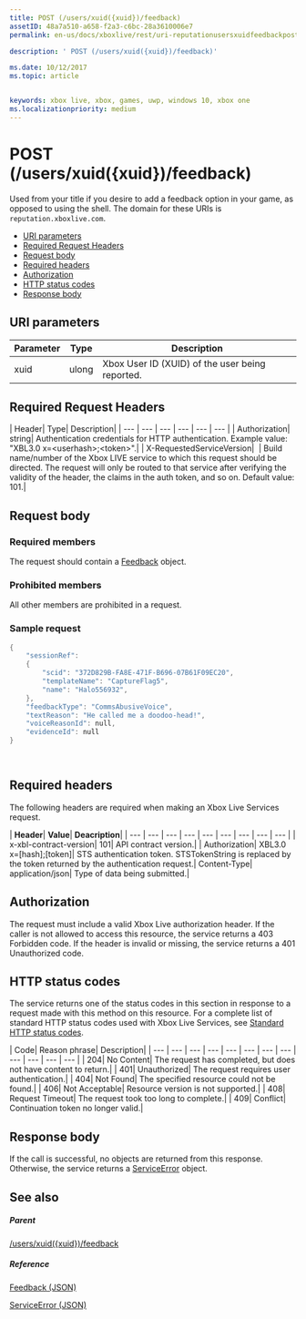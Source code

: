```yaml
---
title: POST (/users/xuid({xuid})/feedback)
assetID: 48a7a510-a658-f2a3-c6bc-28a3610006e7
permalink: en-us/docs/xboxlive/rest/uri-reputationusersxuidfeedbackpost.html

description: ' POST (/users/xuid({xuid})/feedback)'

ms.date: 10/12/2017
ms.topic: article


keywords: xbox live, xbox, games, uwp, windows 10, xbox one
ms.localizationpriority: medium
---
```



# POST (/users/xuid({xuid})/feedback)
Used from your title if you desire to add a feedback option in your game, as opposed to using the shell. 
The domain for these URIs is `reputation.xboxlive.com`.
 
  * [URI parameters](#ID4EZ)
  * [Required Request Headers](#ID4EEB)
  * [Request body](#ID4ENC)
  * [Required headers](#ID4EDE)
  * [Authorization](#ID4EXF)
  * [HTTP status codes](#ID4EEG)
  * [Response body](#ID4EZH)
 
<a id="ID4EZ"></a>

 
## URI parameters
 
| Parameter| Type| Description| 
| --- | --- | --- | 
| xuid| ulong| Xbox User ID (XUID) of the user being reported.| 
  
<a id="ID4EEB"></a>

 
## Required Request Headers
 
| Header| Type| Description| 
| --- | --- | --- | --- | --- | --- | 
| Authorization| string| Authentication credentials for HTTP authentication. Example value: "XBL3.0 x=&lt;userhash>;&lt;token>".| 
| X-RequestedServiceVersion|  | Build name/number of the Xbox LIVE service to which this request should be directed. The request will only be routed to that service after verifying the validity of the header, the claims in the auth token, and so on. Default value: 101.| 
  
<a id="ID4ENC"></a>

 
## Request body 
 
<a id="ID4EVC"></a>

 
### Required members 
 
The request should contain a [Feedback](../../json/json-feedback.md) object. 
  
<a id="ID4EED"></a>

 
### Prohibited members 
 
All other members are prohibited in a request.
  
<a id="ID4ETD"></a>

 
### Sample request 
 

```cpp
{
    "sessionRef":
    {
        "scid": "372D829B-FA8E-471F-B696-07B61F09EC20",
        "templateName": "CaptureFlag5",
        "name": "Halo556932",
    },
    "feedbackType": "CommsAbusiveVoice",
    "textReason": "He called me a doodoo-head!",
    "voiceReasonId": null,
    "evidenceId": null
}

      
```

   
<a id="ID4EDE"></a>

 
## Required headers
 
The following headers are required when making an Xbox Live Services request.
 
| <b>Header</b>| <b>Value</b>| <b>Deacription</b>| 
| --- | --- | --- | --- | --- | --- | --- | --- | --- | 
| x-xbl-contract-version| 101| API contract version.| 
| Authorization| XBL3.0 x=[hash];[token]| STS authentication token. STSTokenString is replaced by the token returned by the authentication request.| 
Content-Type| 
application/json| 
Type of data being submitted.| 
  
<a id="ID4EXF"></a>

 
## Authorization
 
The request must include a valid Xbox Live authorization header. If the caller is not allowed to access this resource, the service returns a 403 Forbidden code. If the header is invalid or missing, the service returns a 401 Unauthorized code.
  
<a id="ID4EEG"></a>

 
## HTTP status codes
 
The service returns one of the status codes in this section in response to a request made with this method on this resource. For a complete list of standard HTTP status codes used with Xbox Live Services, see [Standard HTTP status codes](../../additional/httpstatuscodes.md).
 
| Code| Reason phrase| Description| 
| --- | --- | --- | --- | --- | --- | --- | --- | --- | --- | --- | --- | 
| 204| No Content| The request has completed, but does not have content to return.| 
| 401| Unauthorized| The request requires user authentication.| 
| 404| Not Found| The specified resource could not be found.| 
| 406| Not Acceptable| Resource version is not supported.| 
| 408| Request Timeout| The request took too long to complete.| 
| 409| Conflict| Continuation token no longer valid.| 
  
<a id="ID4EZH"></a>

 
## Response body 
 
If the call is successful, no objects are returned from this response. Otherwise, the service returns a [ServiceError](../../json/json-serviceerror.md) object.
  
<a id="ID4EOAAC"></a>

 
## See also
 
<a id="ID4EQAAC"></a>

 
##### Parent 

[/users/xuid({xuid})/feedback](uri-reputationusersxuidfeedback.md)

  
<a id="ID4E3AAC"></a>

 
##### Reference 

[Feedback (JSON)](../../json/json-feedback.md)

 [ServiceError (JSON)](../../json/json-serviceerror.md)

   
